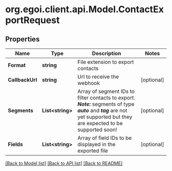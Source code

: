 
# org.egoi.client.api.Model.ContactExportRequest

## Properties

Name | Type | Description | Notes
------------ | ------------- | ------------- | -------------
**Format** | **string** | File extension to export contacts | 
**CallbackUrl** | **string** | Url to receive the webhook | [optional] 
**Segments** | **List&lt;string&gt;** | Array of segment IDs to filter contacts to export. ***Note:*** segments of type ***auto*** and                         ***tag*** are not yet supported but they are expected to be supported soon! | [optional] 
**Fields** | **List&lt;string&gt;** | Array of field IDs to be displayed in the exported file | [optional] 

[[Back to Model list]](../README.md#documentation-for-models)
[[Back to API list]](../README.md#documentation-for-api-endpoints)
[[Back to README]](../README.md)

